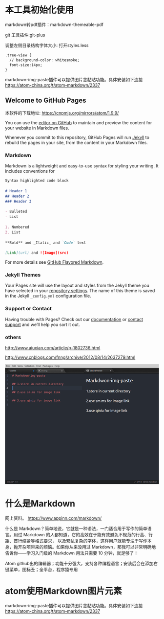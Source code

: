 # 本工具初始化使用

markdown转pdf插件：markdown-themeable-pdf

git 工具插件:git-plus

调整左侧目录结构字体大小:
  打开styles.less    
  ```
  .tree-view {
    // background-color: whitesmoke;
    font-size:14px;
  }

  ```

  markdown-img-paste插件可以提供图片念黏贴功能。具体安装如下连接
  https://atom-china.org/t/atom-markdown/2337



## Welcome to GitHub Pages

本软件的下载地址:
 https://cnpmjs.org/mirrors/atom/1.9.9/

You can use the [editor on GitHub](https://github.com/rushwola/rushwola.github.com/edit/master/README.md) to maintain and preview the content for your website in Markdown files.

Whenever you commit to this repository, GitHub Pages will run [Jekyll](https://jekyllrb.com/) to rebuild the pages in your site, from the content in your Markdown files.

### Markdown

Markdown is a lightweight and easy-to-use syntax for styling your writing. It includes conventions for

```markdown
Syntax highlighted code block

# Header 1
## Header 2
### Header 3

- Bulleted
- List

1. Numbered
2. List

**Bold** and _Italic_ and `Code` text

[Link](url) and ![Image](src)
```

For more details see [GitHub Flavored Markdown](https://guides.github.com/features/mastering-markdown/).

### Jekyll Themes

Your Pages site will use the layout and styles from the Jekyll theme you have selected in your [repository settings](https://github.com/rushwola/rushwola.github.com/settings). The name of this theme is saved in the Jekyll `_config.yml` configuration file.

### Support or Contact

Having trouble with Pages? Check out our [documentation](https://help.github.com/categories/github-pages-basics/) or [contact support](https://github.com/contact) and we’ll help you sort it out.



###  others

http://www.aiuxian.com/article/p-1802736.html

http://www.cnblogs.com/fnng/archive/2012/08/14/2637279.html


![ssssdfdfdsfds](assets/markdown-img-paste-20180329101103835.png)



# 什么是Markdown
网上资料。
https://www.appinn.com/markdown/

什么是 Markdown？简单地说，它就是一种语法，一门适合用于写作的简单语言。用过 Markdown 的人都知道，它的高效在于能有效避免不规范的行高、行距、首行缩紧等格式要求，
以及繁乱复杂的字体，这样用户就能专注于写作本身，抛开杂项带来的烦恼。如果你从来没用过 Markdown，那我可以非常明确地告诉你——学习入门级的 Markdown 用法只需要
10 分钟，就足够了！


Atom github出的编辑器；功能十分强大，支持各种编程语言；安装后会在添加右键菜单，图标丑；全平台，程序猿专用

# atom使用Markdown图片元素

markdown-img-paste插件可以提供图片念黏贴功能。具体安装如下连接
https://atom-china.org/t/atom-markdown/2337
